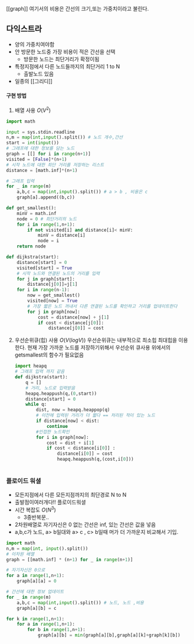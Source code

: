[[graph]]
여기서의 비용은 간선의 크기,또는 가중치이라고 불린다.
##  다익스트라
- 양의 가중치여야함
- 안 방문한 노드중  가장 비용이 적은 간선을 선택
	- 방문한 노드는 최단거리가 확정이됨
- 특정지점에서 다른 노드들까지의 최단거리 1 to N
	- 출발노드 있음
- 일종의 [[그리디]]
#### 구현 방법
1. 배열 사용 $O(V^2)$
```python
import math

input = sys.stdin.readline
n,m = map(int,input().split()) # 노드 개수,간선
start = int(input())
# 그래프에 대한 정보를 담는 노드
graph = [[] for i in range(n+1)]
visited = [False]*(n+1)
# 시작 노드에 대한 최단 거리를 저장하는 리스트
distance = [math.inf]*(n+1)

# 그래프 입력
for _ in range(m)
	a,b,c = map(int,input().split()) # a > b , 비용은 c
	graph[a].append((b,c))

def get_smallest():
	minV = math.inf
	node = 0 # 최단거리의 노드
	for i in range(1,n+1):
		if not visited[i] and distance[i]< minV:
			minV = distance[i]
			node = i
	return node

def dijkstra(start):
	distance[start] = 0
	visited[start] = True
	# 시작 노드와 연결된 노드의 거리를 입력
	for j in graph[start]:
		distance[j[0]]=j[1]
	for i in range(n-1):
		now = get_smallest()
		visited[now] = True
		# 가장 짧은 노드 꺼내서 다른 연결된 노드를 확인하고 거리를 업데이트한다
		for j in graph[now]:
			cost = distance[now] + j[1]
			if cost < distance[j[0]]:
				distance[j[0]] = cost
```
2. 우선순위큐(힙) 사용 $O(V(logV))$
	 우선순위큐는 내부적으로 최소힙 최대힙을 이용한다.
	 현재 가장 가까운 노드를 저장하기위해서  우선순위 큐사용
	 위에서의 getsmallest의 함수가 필요없음
	```python
	import heapq
	# 그래프 입력 까지 같음
	def dijkstra(start):
		q = []
		# 거리, 노드로 입력받음
		heapq.heappush(q,(0,start))
		distance[start] = 0
		while q:
			dist, now = heapq.heappop(q)
			# 이전에 입력된 거리가 더 짧다 == 처리된 적이 있는 노드
			if distance[now] < dist:
				continue
			#인접한 노드확인
			for i in graph[now]:
				cost = dist + i[1]
				if cost < distance[i[0]] :
					distance[i[0]] = cost
					heapq.heappush(q,(cost,i[0]))
		
	```
### 플로이드 워셜
- 모든지점에서 다른 모든지점까지의 최단경로 N to N
- 출발점이여러개다!! 플로이드워셜
- 시간 복잡도 $O(N^3)$
	- 3중반복문..
- 2차원배열로 자기자신은 0 없는 간선은 inf, 있는 간선은 값을 넣음
- a,b,c가 노드,  a> b일대와 a> c , c> b일때 머가 더 가까운지 비교해서 기입.
```python
import math
n,m = map(int, input().split())
# 이차원 배열
graph = [[math.inf] * (n+1) for _ in range(n+1)]

# 자기자신은 0으로
for a in range(1,n+1):
	graph[a][a] = 0

# 간선에 대한 정보 업데이트
for _ in range(m)
	a,b,c = map(int,input().split()) # 노드, 노드 ,비용
	graph[a][b] = c

for k in range(1,n+1):
	for a in range(1,n+1):
		for b in range(1,n+1):
			graph[a][b] = min(graph[a][b],graph[a][k]+graph[k][b])
```